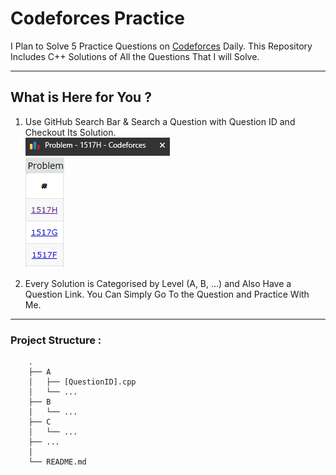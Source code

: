 # Codeforces Practice

I Plan to Solve 5 Practice Questions on [Codeforces](https://codeforces.com/) Daily. This Repository Includes C++ Solutions of All the Questions That I will Solve.

---

## What is Here for You ?

1. Use GitHub Search Bar & Search a Question with Question ID and Checkout Its Solution. <br/>
   ![Question ID 1](./Others/QID1.png) <br/>
   ![Question ID 1](./Others/QID2.png)

2. Every Solution is Categorised by Level (A, B, ...) and Also Have a Question Link. You Can Simply Go To the Question and Practice With Me.

---

### Project Structure :

```
    .
    ├── A
    │   ├── [QuestionID].cpp
    │   └── ...
    ├── B
    │   └── ...
    ├── C
    │   └── ...
    ├── ...
    │
    └── README.md
```
